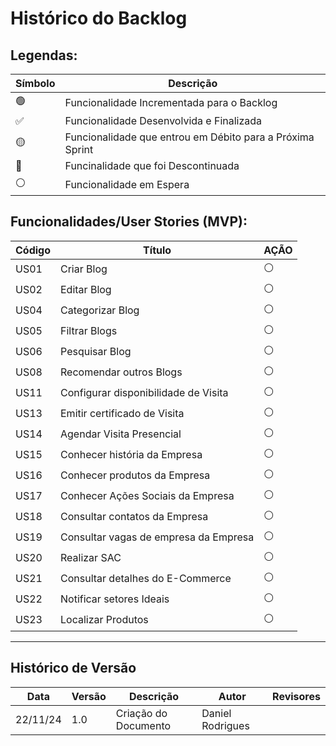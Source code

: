 # Histórico do Backlog

## Legendas:

Símbolo | Descrição
------- | ---------
🟢      | Funcionalidade Incrementada para o Backlog
✅      | Funcionalidade Desenvolvida e Finalizada
🟡      | Funcionalidade que entrou em Débito para a Próxima Sprint
🔴      | Funcinalidade que foi Descontinuada
⚪      | Funcionalidade em Espera

## Funcionalidades/User Stories (MVP):
Código | Título                                | AÇÃO        
------ | ------------------------------------- | ------
US01   | Criar Blog                            | ⚪
US02   | Editar Blog                           | ⚪
US04   | Categorizar Blog                      | ⚪
US05   | Filtrar Blogs                         | ⚪
US06   | Pesquisar Blog                        | ⚪
US08   | Recomendar outros Blogs               | ⚪
US11   | Configurar disponibilidade de Visita  | ⚪
US13   | Emitir certificado de Visita          | ⚪
US14   | Agendar Visita Presencial             | ⚪
US15   | Conhecer história da Empresa          | ⚪
US16   | Conhecer produtos da Empresa          | ⚪
US17   | Conhecer Ações Sociais da Empresa     | ⚪
US18   | Consultar contatos da Empresa         | ⚪
US19   | Consultar vagas de empresa da Empresa | ⚪
US20   | Realizar SAC                          | ⚪
US21   | Consultar detalhes do E-Commerce      | ⚪
US22   | Notificar setores Ideais              | ⚪         
US23   | Localizar Produtos                    | ⚪

---
## Histórico de Versão
Data     | Versão | Descrição            | Autor            | Revisores 
-------- | ------ | -------------------- | ---------------- | ---------
22/11/24 | 1.0    | Criação do Documento | Daniel Rodrigues | 
